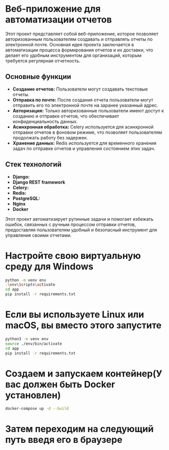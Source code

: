 # Веб-приложение для автоматизации отчетов

Этот проект представляет собой веб-приложение, которое позволяет авторизованным пользователям создавать и отправлять отчеты по электронной почте. Основная идея проекта заключается в автоматизации процесса формирования отчетов и их доставки, что делает его удобным инструментом для организаций, которым требуется регулярная отчетность.

## Основные функции

- **Создание отчетов:** Пользователи могут создавать текстовые отчеты.
- **Отправка по почте:** После создания отчета пользователи могут отправить его по электронной почте на заранее указанный адрес.
- **Авторизация:** Только авторизованные пользователи имеют доступ к созданию и отправке отчетов, что обеспечивает конфиденциальность данных.
- **Асинхронная обработка:** Celery используется для асинхронной отправки отчетов в фоновом режиме, что позволяет пользователям продолжать работу без задержек.
- **Хранение данных:** Redis используется для временного хранения задач по отправке отчетов и управления состоянием этих задач.

## Стек технологий

- **Django:**
- **Django REST framework**
- **Celery:** 
- **Redis:** 
- **PostgreSQL:**
- **Nginx**
- **Docker**
  

Этот проект автоматизирует рутинные задачи и помогает избежать ошибок, связанных с ручным процессом отправки отчетов, предоставляя пользователям удобный и безопасный инструмент для управления своими отчетами.



# Настройте свою виртуальную среду для Windows

```bash
python -m venv env 
.\env\Scripts\activate 
cd app
pip install -r requirements.txt 
```
# Если вы используете Linux или macOS, вы вместо этого запустите

```bash
python3 -m venv env 
source ./env/bin/activate
cd app
pip install -r requirements.txt
```

# Создаем и запускаем контейнер(У вас должен быть Docker установлен)

```bash
docker-compose up -d --build
```

# Затем переходим на следующий путь введя его в браузере





